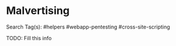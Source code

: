 # Malvertising

Search Tag(s): #helpers #webapp-pentesting #cross-site-scripting

TODO: Fill this info